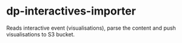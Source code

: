 # dp-interactives-importer
Reads interactive event (visualisations), parse the content and push visualisations to S3 bucket.
